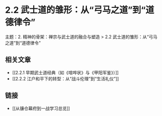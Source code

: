 # 2.2 武士道的雏形：从“弓马之道”到“道德律令”

主题：2. 精神的骨架：禅宗与武士道的融合与塑造 > 2.2 武士道的雏形：从“弓马之道”到“道德律令”

## 相关文章

- [[2.2.1 早期武士道经典（如《喧哗状》与《甲阳军鉴》）]]
- [[2.2.2 江户和平下的转型：从“战斗伦理”到“生活礼仪”]]

## 链接

- [[从镰仓幕府到一战学习总览]]

